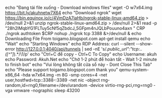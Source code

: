 echo "Đang tải file xuống - Download windows files"
wget -O w7x64.img https://bit.ly/akuhnetw7X64
echo "Download ngrok"
wget https://bin.equinox.io/c/4VmDzA7iaHb/ngrok-stable-linux-amd64.zip > /dev/null 2>&1
unzip ngrok-stable-linux-amd64.zip > /dev/null 2>&1
read -p "28h2IMqbYG1FLTuy5cNf5qZbdcJ_5GFpm4nJQLbPouuno4axn " CRP 
./ngrok authtoken $CRP 
nohup ./ngrok tcp 3388 &>/dev/null &
echo Downloading File From toigamo.blogspot.com
apt-get install qemu
echo "Wait"
echo "Starting Windows"
echo RDP Address:
curl --silent --show-error http://127.0.0.1:4040/api/tunnels | sed -nE 's/.*public_url":"tcp:..([^"]*).*/\1/p'
echo "Ctrl+C để copy - Ctrl+C To Copy"
echo Username: akuh
echo Password: Akuh.Net
echo "Chờ 1-2 phút để hoàn tất - Wait 1-2 minute to finish bot"
echo "Vui lòng không tắt cửa sổ này - Dont Close This Tab"
echo "Please support toigamo.blogspot.com thank you"
qemu-system-x86_64 -hda w7x64.img -m 8G -smp cores=4 -net user,hostfwd=tcp::3388-:3389 -net nic -object rng-random,id=rng0,filename=/dev/urandom -device virtio-rng-pci,rng=rng0 -vga vmware -nographic
sleep 43200
